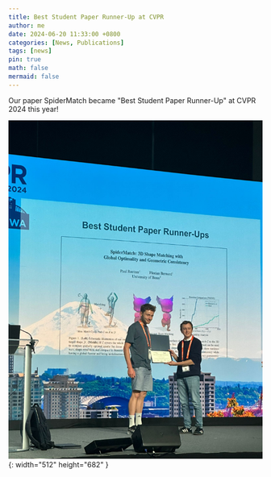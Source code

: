 ```yaml
---
title: Best Student Paper Runner-Up at CVPR
author: me
date: 2024-06-20 11:33:00 +0800
categories: [News, Publications]
tags: [news]
pin: true
math: false
mermaid: false
---
```


Our paper SpiderMatch became "Best Student Paper Runner-Up" at CVPR 2024 this year!

![Desktop View](/assets/img/posts/spidermatchbestpaper.jpeg){: width="512" height="682" }
